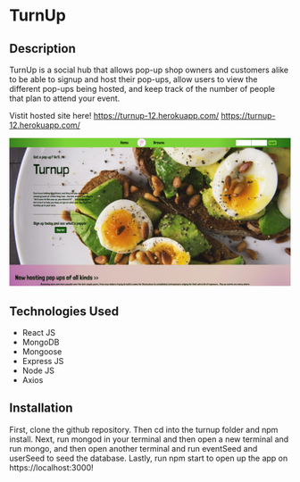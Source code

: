 # TurnUp

## Description
TurnUp is a social hub that allows pop-up shop owners and customers alike to be able to signup and host their pop-ups, allow users to view the different pop-ups being hosted, and keep track of the number of people that plan to attend your event.

Vistit hosted site here! https://turnup-12.herokuapp.com/ <a href="https://turnup-12.herokuapp.com/"> https://turnup-12.herokuapp.com/ </a>

<img src="turnup1.jpg">

## Technologies Used
<ul>
    <li>React JS</li>
    <li>MongoDB</li>
    <li>Mongoose</li>
    <li>Express JS</li>
    <li>Node JS</li>
    <li>Axios</li>
</ul>

## Installation
First, clone the github repository. Then cd into the turnup folder and npm install. Next, run mongod in your terminal and then open a new terminal and run mongo, and then open another terminal and run eventSeed and userSeed to seed the database. Lastly, run npm start to open up the app on https://localhost:3000!

